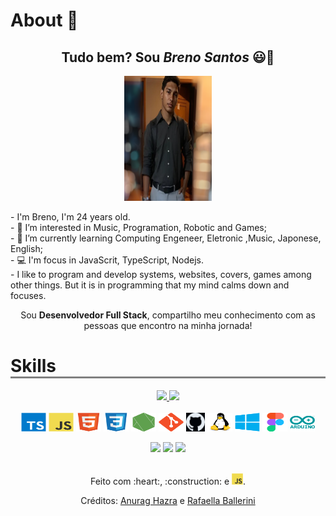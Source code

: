 <link rel="stylesheet" href="https://cdn.jsdelivr.net/gh/devicons/devicon@v2.15.1/devicon.min.css">
<div>
  <h1><a https://www.linkedin.com/in/breno-s-39a58a142/">About 🤙</a></h1>
    <p align="left">
     <h2 align="center">Tudo bem? Sou <i>Breno Santos</i> 😃️👋</h2>
      <p align="center"><img width="140em" height="200em" src="https://github.com/thunder-shadow-sword/thunder-shadow-sword/blob/main/assets/myPerfil.png"></p>
    - I'm Breno, I'm 24 years old.<br>
    - 👀 I’m interested in Music, Programation, Robotic and Games;<br>
    - 🌱 I’m currently learning Computing Engeneer, Eletronic ,Music, Japonese, English;<br>
    - 💻 I'm focus in JavaScrit, TypeScript, Nodejs.<br>
    - I like to program and develop systems, websites, covers, games among other things. But it is in programming that my mind calms down and focuses.
    </p>
  <p align="center">
    Sou <b>Desenvolvedor Full Stack</b>, compartilho meu conhecimento com as pessoas que encontro na minha jornada!
  </p>
</div>
<h1 style="border-bottom: 3px solid gray">Skills</h1>
<div align="center">
  <a href="https://github.com/B3h-S4nt0s/">
    <img height="150em" src="https://github-readme-stats.vercel.app/api?username=beh-S4nt0s&show_icons=true&theme=transparent"/>
    <img height="150em" src="https://github-readme-stats.vercel.app/api/top-langs/?username=beh-S4nt05&theme=dark&hide_border=false&&layout=compact"/>
  </a>
</div>

<div align="center" valign="top"><br>
  <img align="center" alt="typescript" height="30" width="40" src="https://raw.githubusercontent.com/devicons/devicon/master/icons/typescript/typescript-original.svg">
  <img align="center" alt="Js" height="30" width="40" src="https://raw.githubusercontent.com/devicons/devicon/master/icons/javascript/javascript-original.svg">
  <img align="center" alt="HTML" height="30" width="40" src="https://raw.githubusercontent.com/devicons/devicon/master/icons/html5/html5-original.svg">
  <img align="center" alt="CSS" height="30" width="40" src="https://raw.githubusercontent.com/devicons/devicon/master/icons/css3/css3-original.svg"/>
  <img align="center" alt="nodejs" height="30" width="40" src="https://raw.githubusercontent.com/devicons/devicon/master/icons/nodejs/nodejs-plain.svg"/>
  <img align="center" alt="git" height="30" width="40" src="https://raw.githubusercontent.com/devicons/devicon/master/icons/git/git-original.svg">
  <img align="center" alt="github" height="30" width="30" src="/assets/github_logo.png">
  <img align="center" alt="linux" height="30" width="40" src="https://raw.githubusercontent.com/devicons/devicon/master/icons/linux/linux-original.svg">
  <img align="center" alt="windows" height="30" width="40" src="https://raw.githubusercontent.com/devicons/devicon/master/icons/windows8/windows8-original.svg">
  <img align="center" alt="figma" height="30" width="40" src="https://raw.githubusercontent.com/devicons/devicon/master/icons/figma/figma-original.svg"/>
  <img align="center" alt="arduino" height="30" width="40" src="https://raw.githubusercontent.com/devicons/devicon/master/icons/arduino/arduino-original-wordmark.svg"/>
</div><br>
<div align="center">
  <a href="https://www.instagram.com/breno_50tn45/" target="_blank"><img src="https://img.shields.io/badge/-Instagram-%23E4405F?style=for-the-badge&logo=instagram&logoColor=white" target="_blank"></a>
  <a href="https://www.linkedin.com/in/breno-s-39a58a142/" target="_blank"><img src="https://img.shields.io/badge/-LinkedIn-%230077B5?style=for-the-badge&logo=linkedin&logoColor=white" target="_blank"></a> 
  <a href="mailto:breno0s1s6@gmail.com"><img src="https://img.shields.io/badge/-Gmail-%23333?style=for-the-badge&logo=gmail&logoColor=white" target="_blank"></a>
</div><br>
<div align="center" display="flex" align-items="center">
  <p>Feito com :heart:, :construction: e <img alt="Js" height="18" width="18" src="https://raw.githubusercontent.com/devicons/devicon/master/icons/javascript/javascript-original.svg">.</p>
  <p>Créditos: <a href="https://github.com/anuraghazra/github-readme-stats">Anurag Hazra</a> e <a href="https://github.com/rafaballerini">Rafaella Ballerini</a></p>
</div>
